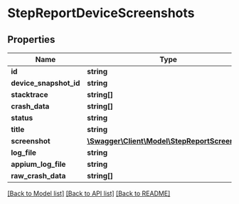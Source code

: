 # StepReportDeviceScreenshots

## Properties
Name | Type | Description | Notes
------------ | ------------- | ------------- | -------------
**id** | **string** |  | [optional] 
**device_snapshot_id** | **string** |  | [optional] 
**stacktrace** | **string[]** |  | [optional] 
**crash_data** | **string[]** |  | [optional] 
**status** | **string** |  | [optional] 
**title** | **string** |  | [optional] 
**screenshot** | [**\Swagger\Client\Model\StepReportScreenshot**](StepReportScreenshot.md) |  | [optional] 
**log_file** | **string** |  | [optional] 
**appium_log_file** | **string** |  | [optional] 
**raw_crash_data** | **string[]** |  | [optional] 

[[Back to Model list]](../README.md#documentation-for-models) [[Back to API list]](../README.md#documentation-for-api-endpoints) [[Back to README]](../README.md)


